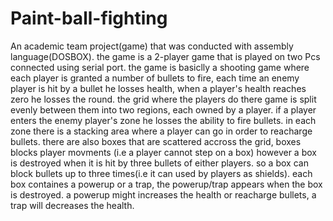 # Paint-ball-fighting
An academic team project(game) that was conducted with assembly language(DOSBOX).
the game is a 2-player game that is played on two Pcs connected using serial port.
the game is basiclly a shooting game where each player is granted a number of bullets to fire, each time an enemy player is hit by a bullet he losses health, when a player's health  reaches zero he losses the round.
the grid where the players do there game is split evenly between them into two regions, each owned by a player. if a player enters the enemy player's zone he losses the ability to fire bullets.
in each zone there is a stacking area where a player can go in order to reacharge bullets.
there are also boxes that are scattered accross the grid, boxes blocks player movments (i.e a player cannot step on a box) however a box is destroyed when it is hit by three bullets of either players. so a box can block bullets up to three times(i.e it can used by players as shields).
each box containes a powerup or a trap, the powerup/trap appears when the box is destroyed. a powerup might increases the health or reacharge bullets, a trap will decreases the health.
